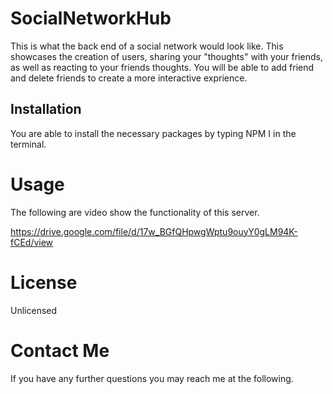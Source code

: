 # SocialNetworkHub

This is what the back end of a social network would look like. This showcases the creation of users, sharing your "thoughts" with your friends, as well as reacting to your friends thoughts. You will be able to add friend and delete friends to create a more interactive exprience.

## Installation

You are able to install the necessary packages by typing NPM I in the terminal.

# Usage

The following are video show the functionality of this server.

https://drive.google.com/file/d/17w_BGfQHpwgWptu9ouyY0gLM94K-fCEd/view

# License

Unlicensed

# Contact Me

If you have any further questions you may reach me at the following.